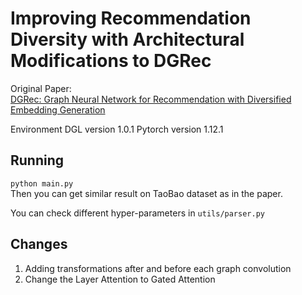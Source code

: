 # Improving Recommendation Diversity with Architectural Modifications to DGRec

Original Paper:  
[DGRec: Graph Neural Network for Recommendation with Diversified Embedding Generation](https://arxiv.org/pdf/2211.10486.pdf)

Environment
DGL version 1.0.1
Pytorch version 1.12.1

## Running
``python main.py``  
Then you can get similar result on TaoBao dataset as in the paper.  

You can check different hyper-parameters in `utils/parser.py`

## Changes

1) Adding transformations after and before each graph convolution
2) Change the Layer Attention to Gated Attention